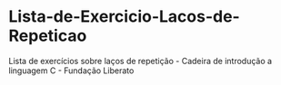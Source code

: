 # Lista-de-Exercicio-Lacos-de-Repeticao
Lista de exercícios sobre laços de repetição - Cadeira de introdução a linguagem C - Fundação Liberato
